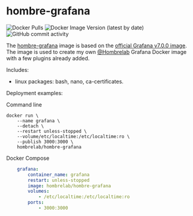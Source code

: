 # hombre-grafana
![Docker Pulls](https://img.shields.io/docker/pulls/hombrelab/hombre-grafana) ![Docker Image Version (latest by date)](https://img.shields.io/docker/v/hombrelab/hombre-grafana) ![GitHub commit activity](https://img.shields.io/github/last-commit/hombrelab/hombre-grafana)

The [hombre-grafana](https://hub.docker.com/repository/docker/hombrelab/hombre-grafana) image is based on the [official Grafana v7.0.0 image](https://hub.docker.com/r/grafana/grafana).  
The image is used to create my own [@Hombrelab](me@hombrelab.com) Grafana Docker image with a few plugins already added.  

Includes:
- linux packages: bash, nano, ca-certificates. 

Deployment examples:

Command line
```shell script
docker run \
    --name grafana \
    --detach \
    --restart unless-stopped \
    --volume/etc/localtime:/etc/localtime:ro \
    --publish 3000:3000 \
    hombrelab/hombre-grafana
```
Docker Compose
```yaml
    grafana:
        container_name: grafana
        restart: unless-stopped
        image: hombrelab/hombre-grafana
        volumes:
            - /etc/localtime:/etc/localtime:ro
        ports:
            - 3000:3000
```
